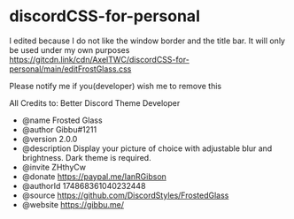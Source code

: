 # discordCSS-for-personal

I edited because I do not like the window border and the title bar. It will only be used under my own purposes
https://gitcdn.link/cdn/AxelTWC/discordCSS-for-personal/main/editFrostGlass.css

Please notify me if you(developer) wish me to remove this

All Credits to:
Better Discord Theme Developer
 * @name Frosted Glass
 * @author Gibbu#1211
 * @version 2.0.0
 * @description Display your picture of choice with adjustable blur and brightness. Dark theme is required.
 * @invite ZHthyCw
 * @donate https://paypal.me/IanRGibson
 * @authorId 174868361040232448
 * @source https://github.com/DiscordStyles/FrostedGlass
 * @website https://gibbu.me/

